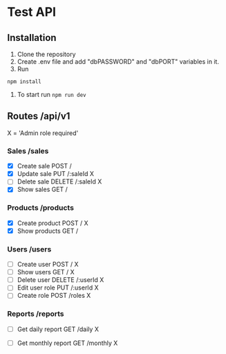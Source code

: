 # Test API

## Installation
1. Clone the repository
1. Create .env file and add "dbPASSWORD" and "dbPORT" variables in it.
1. Run 
```
npm install
```
1. To start run `npm run dev`

## Routes /api/v1

X = 'Admin role required'

### Sales /sales
* [X] Create sale POST /
* [X] Update sale PUT /:saleId X
* [ ] Delete sale DELETE /:saleId X
* [X] Show sales GET /

### Products /products
* [X] Create product POST / X
* [X] Show products GET /

### Users /users
* [ ] Create user POST / X
* [ ] Show users  GET / X
* [ ] Delete user  DELETE /:userId X
* [ ] Edit user role PUT /:userId X
* [ ] Create role POST /roles X

### Reports /reports
* [ ] Get daily report GET /daily X
* [ ] Get monthly report GET /monthly X

